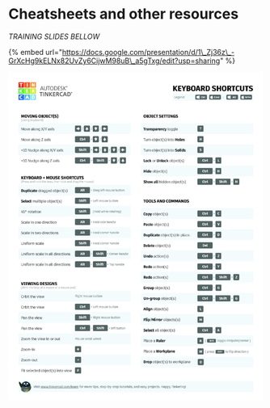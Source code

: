 # Cheatsheets and other resources

_TRAINING SLIDES BELLOW_

{% embed url="https://docs.google.com/presentation/d/1\_Zj36z\_-GrXcHg9kELNx82UvZy6CijwM98uB\_a5gTxg/edit?usp=sharing" %}

![](../../.gitbook/assets/tinkercad-keyboard-shortcuts_revised-8-31-182.jpg)



